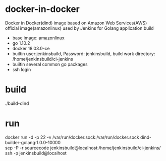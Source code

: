# docker-in-docker
Docker in Docker(dind) image based on Amazon Web Services(AWS) official image(amazonlinux) used by Jenkins for Golang application build
- base image: amazonlinux
- go 1.10.2
- docker 18.03.0-ce
- builtin user:jenkinsbuild, Password: jenkinsbuild, build work directory: /home/jenkinsbuild/ci-jenkins
- builtin several common go packages
- ssh login

# build
./build-dind

# run
docker run -d -p 22 -v /var/run/docker.sock:/var/run/docker.sock dind-builder-golang:1.0.0-10000  
scp -P <port> -r sourcecode jenkinsbuild@localhost:/home/jenkinsbuild/ci-jenkins/  
ssh -p <port> jenkinsbuild@localhost  
